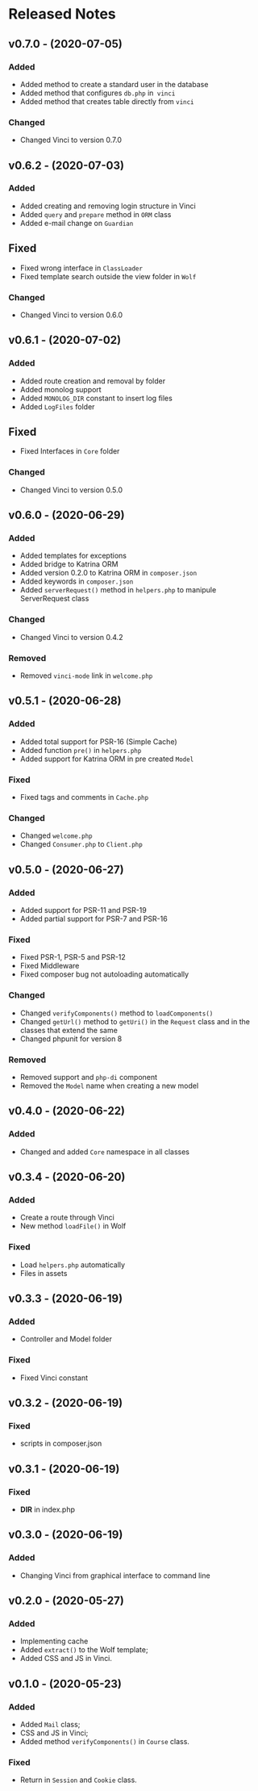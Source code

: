 # Released Notes

## v0.7.0 - (2020-07-05)

### Added

- Added method to create a standard user in the database
- Added method that configures `db.php` in` vinci`
- Added method that creates table directly from `vinci`

### Changed

- Changed Vinci to version 0.7.0

## v0.6.2 - (2020-07-03)

### Added

- Added creating and removing login structure in Vinci
- Added `query` and `prepare` method in `ORM` class
- Added e-mail change on `Guardian`

## Fixed

- Fixed wrong interface in `ClassLoader`
- Fixed template search outside the view folder in `Wolf`

### Changed

- Changed Vinci to version 0.6.0

## v0.6.1 - (2020-07-02)

### Added

- Added route creation and removal by folder
- Added monolog support
- Added `MONOLOG_DIR` constant to insert log files
- Added `LogFiles` folder

## Fixed

- Fixed Interfaces in `Core` folder

### Changed

- Changed Vinci to version 0.5.0

## v0.6.0 - (2020-06-29)

### Added

- Added templates for exceptions
- Added bridge to Katrina ORM
- Added version 0.2.0 to Katrina ORM in `composer.json`
- Added keywords in `composer.json`
- Added `serverRequest()` method in `helpers.php` to manipule ServerRequest class

### Changed

- Changed Vinci to version 0.4.2

### Removed

- Removed `vinci-mode` link in `welcome.php`

## v0.5.1 - (2020-06-28)

### Added

- Added total support for PSR-16 (Simple Cache)
- Added function `pre()` in `helpers.php`
- Added support for Katrina ORM in pre created `Model`

### Fixed

- Fixed tags and comments in `Cache.php`

### Changed

- Changed `welcome.php`
- Changed `Consumer.php` to `Client.php`

## v0.5.0 - (2020-06-27)

### Added

- Added support for PSR-11 and PSR-19
- Added partial support for PSR-7 and PSR-16

### Fixed

- Fixed PSR-1, PSR-5 and PSR-12
- Fixed Middleware
- Fixed composer bug not autoloading automatically

### Changed

- Changed `verifyComponents()` method to `loadComponents()`
- Changed `getUrl()` method to `getUri()` in the `Request` class and in the classes that extend the same
- Changed phpunit for version 8

### Removed

- Removed support and `php-di` component
- Removed the `Model` name when creating a new model

## v0.4.0 - (2020-06-22)

### Added

- Changed and added `Core` namespace in all classes

## v0.3.4 - (2020-06-20)

### Added

- Create a route through Vinci
- New method `loadFile()` in Wolf

### Fixed

- Load `helpers.php` automatically
- Files in assets

## v0.3.3 - (2020-06-19)

### Added

- Controller and Model folder

### Fixed

- Fixed Vinci constant

## v0.3.2 - (2020-06-19)

### Fixed

- scripts in composer.json

## v0.3.1 - (2020-06-19)

### Fixed

- __DIR__ in index.php

## v0.3.0 - (2020-06-19)

### Added

- Changing Vinci from graphical interface to command line

## v0.2.0 - (2020-05-27)

### Added
- Implementing cache
- Added `extract()` to the Wolf template;
- Added CSS and JS in Vinci.

## v0.1.0 - (2020-05-23)

### Added
- Added `Mail` class;
- CSS and JS in Vinci;
- Added method `verifyComponents()` in `Course` class.

### Fixed
- Return in `Session` and `Cookie` class.